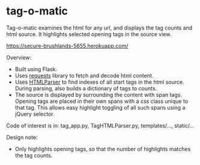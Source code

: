 # tag-o-matic
Tag-o-matic examines the html for any url, and displays the tag counts and html source. It highlights selected opening tags in the source view. 

https://secure-brushlands-5655.herokuapp.com/

Overview:
- Built using Flask. 
- Uses [requests](https://requests.readthedocs.org/en/v1.1.0/api/index.html) library to fetch and decode html content. 
- Uses [HTMLParser](https://docs.python.org/2/library/htmlparser.html) to find indexes of all start tags in the html source. During parsing, also builds a dictionary of tags to counts.
- The source is displayed by surrounding the content with span tags. Opening tags are placed in their own spans with a css class unique to that tag. This allows easy highlight toggling of all such spans using a jQuery selector.


Code of interest is in: tag_app.py, TagHTMLParser.py, templates/..., static/...

Design note:
- Only highlights opening tags, so that the number of highlights matches the tag counts.
